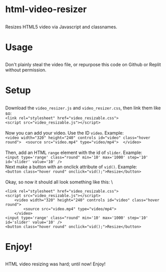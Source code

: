 # html-video-resizer
##
Resizes HTML5 video via Javascript and classnames.

# Usage
##
Don't plainly steal the video file, or repurpose this code on Github or Replit without permission.

# Setup
##
Download the `video_resizer.js` and `video_resizer.css`, then link them like so: \
`<link rel="stylesheet" href="video_resizable.css">` \
`<script src="video_resizable.js"></script>` \
\
Now you can add your video. Use the ID `video`. Example: \
`<video width="320" height="240" controls id="video" class="hover round"> 
    <source src="video.mp4" type="video/mp4"> 
</video>` \
\
Then, add an HTML `range` element with the id of `slider`. Example: \
`<input type='range' class="round" min='10' max='1000' step='10' id='slider' value='10' />` \
Next make a button with an onclick attribute of `vid()`. Example: \
`<button class="hover round" onclick="vid();">Resize</button>` \
\
Okay, so now it should all look something like this: \
```
<link rel="stylesheet" href="video_resizable.css"> 
<script src="video_resizable.js"></script> 
	<video width="320" height="240" controls id="video" class="hover round"> 
		<source src="video.mp4" type="video/mp4"> 
	</video> 
<input type='range' class="round" min='10' max='1000' step='10' id='slider' value='10' /> 
<button class="hover round" onclick="vid();">Resize</button> 
```

# Enjoy!
##
HTML video resizing was hard; until now! Enjoy!
